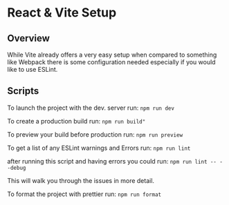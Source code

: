 # React & Vite Setup

## Overview

While Vite already offers a very easy setup when compared to something like Webpack there is some configuration needed especially if you would like to use ESLint.

## Scripts

To launch the project with the dev. server run:
```npm run dev```

To create a production build run:
```npm run build"```

To preview your build before production run:
```npm run preview```

To get a list of any ESLint warnings and Errors run:
```npm run lint```

after running this script and having errors you could run:
```npm run lint -- --debug```

This will walk you through the issues in more detail.

To format the project with prettier run:
```npm run format```